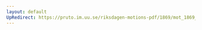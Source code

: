 ```yaml
---
layout: default
UpRedirect: https://pruto.im.uu.se/riksdagen-motions-pdf/1869/mot_1869__ak__72/mot_1869__ak__72-001.pdf
---
```

